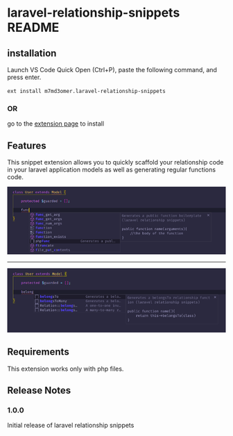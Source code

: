 # laravel-relationship-snippets README

## installation

Launch VS Code Quick Open (Ctrl+P), paste the following command, and press enter.

`ext install m7md3omer.laravel-relationship-snippets`

### OR

go to the [extension page][1] to install


## Features

This snippet extension allows you to quickly scaffold your relationship code in your laravel application models as well as generating regular functions code. 

![function snippet](screenshots/screen1.png "function snippet")

---

![relationship snippet](screenshots/screen2.png "relationship snippets")

## Requirements

This extension works only with php files.

## Release Notes

### 1.0.0

Initial release of laravel relationship snippets

[1]: https://marketplace.visualstudio.com/items?itemName=m7md3omer.laravel-relationship-snippets&ssr=false#overview